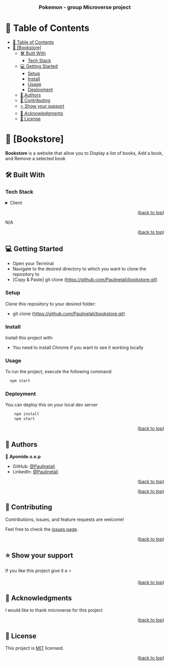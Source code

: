 <a name="readme-top"></a>

<div align="center">
  <br/>
  <h3><b>Pokemon - group Microverse project</b></h3>

</div>

# 📗 Table of Contents

- [📗 Table of Contents](#-table-of-contents)
- [📖 \[Bookstore\] ](#-bookstore-)
  - [🛠 Built With ](#-built-with-)
    - [Tech Stack ](#tech-stack-)
  - [💻 Getting Started ](#-getting-started-)
    - [Setup](#setup)
    - [Install](#install)
    - [Usage](#usage)
    - [Deployment](#deployment)
  - [👥 Authors ](#-authors-)
  - [🤝 Contributing ](#-contributing-)
  - [⭐️ Show your support ](#️-show-your-support-)
  - [🙏 Acknowledgments ](#-acknowledgments-)
  - [📝 License ](#-license-)

# 📖 [Bookstore] <a name="about-project"></a>

**Bookstore** is a website that allow you to Display a list of books, Add a book, and Remove a selected book

## 🛠 Built With <a name="built-with"></a>

### Tech Stack <a name="tech-stack"></a>

<details>
  <summary>Client</summary>
  <ul>
    <li><a href="#">JS</a></li>
    <li><a href="#">HTML</a></li>
    <li><a href="#">CSS</a></li>
    <li><a href="#">Webpack</a></li>
    <li><a href="#">ReactJS</a></li>
    <li><a href="#">Redux</a></li>
  </ul>
</details>

<p align="right">(<a href="#readme-top">back to top</a>)</p>

<!-- LIVE DEMO -->
N/A

<p align="right">(<a href="#readme-top">back to top</a>)</p>

<!-- GETTING STARTED -->

## 💻 Getting Started <a name="getting-started"></a>

- Open your Terminal
- Navigate to the desired directory to which you want to clone the repository to
- [Copy & Paste] git clone (https://github.com/Paulinelali/bookstore.git)


### Setup

Clone this repository to your desired folder:

- git clone (https://github.com/Paulinelali/bookstore.git)

### Install

Install this project with:

- You need to install Chrome if you want to see it working locally

### Usage

To run the project, execute the following command:

```sh
  npm start
```

### Deployment

You can deploy this on your local dev server

```sh
    npm install
    npm start
```

<p align="right">(<a href="#readme-top">back to top</a>)</p>

<!-- AUTHORS -->

## 👥 Authors <a name="authors"></a>


👤 **Ayomide.s.e.p**
- GitHub: [@Paulinelali](https://github.com/Paulinelali)
- LinkedIn: [@Paulinelali](https://www.linkedin.com/in/ayomide-emmanuel-1353b31b9/)

<p align="right">(<a href="#readme-top">back to top</a>)</p>


<p align="right">(<a href="#readme-top">back to top</a>)</p>

<!-- CONTRIBUTING -->

## 🤝 Contributing <a name="contributing"></a>

Contributions, issues, and feature requests are welcome!

Feel free to check the [issues page](https://github.com/Paulinelali/bookstore/issues).

<p align="right">(<a href="#readme-top">back to top</a>)</p>

<!-- SUPPORT -->

## ⭐️ Show your support <a name="support"></a>

If you like this project give it a ⭐️

<p align="right">(<a href="#readme-top">back to top</a>)</p>

<!-- ACKNOWLEDGEMENTS -->

## 🙏 Acknowledgments <a name="acknowledgements"></a>

I would like to thank microverse for this project

<p align="right">(<a href="#readme-top">back to top</a>)</p>

<!-- LICENSE -->

## 📝 License <a name="license"></a>

This project is [MIT](./MIT.md) licensed.

<p align="right">(<a href="#readme-top">back to top</a>)</p>

<a name="readme-top"></a>
